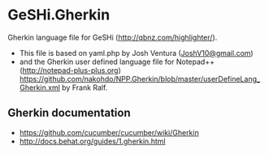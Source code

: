 # GeSHi.Gherkin


Gherkin language file for GeSHi (http://qbnz.com/highlighter/).

- This file is based on yaml.php by Josh Ventura (JoshV10@gmail.com)
- and the Gherkin user defined language file for Notepad++ (http://notepad-plus-plus.org)
  https://github.com/nakohdo/NPP.Gherkin/blob/master/userDefineLang_Gherkin.xml
  by Frank Ralf.

## Gherkin documentation
- https://github.com/cucumber/cucumber/wiki/Gherkin
- http://docs.behat.org/guides/1.gherkin.html
